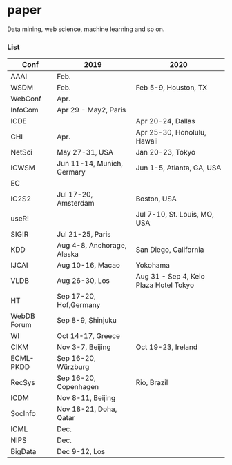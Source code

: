 # paper
Data mining, web science, machine learning and so on.

### List

|Conf|2019|2020|
|---|---|---|
|AAAI|Feb.||
|WSDM|Feb.|Feb 5-9, Houston, TX||
|WebConf|Apr.||
|InfoCom|Apr 29 - May2, Paris||
|ICDE||Apr 20-24, Dallas|
|CHI|Apr.|Apr 25-30, Honolulu, Hawaii|
|NetSci|May 27-31, USA|Jan 20-23, Tokyo|
|ICWSM|Jun 11-14, Munich, Germary|Jun 1-5, Atlanta, GA, USA|
|EC|||
|IC2S2|Jul 17-20, Amsterdam|Boston, USA
|useR!||Jul 7-10, St. Louis, MO, USA|
|SIGIR|Jul 21-25, Paris|
|KDD|Aug 4-8, Anchorage, Alaska|San Diego, California|
|IJCAI|Aug 10-16, Macao|Yokohama|
|VLDB|Aug 26-30, Los|Aug 31 - Sep 4, Keio Plaza Hotel Tokyo|
|HT|Sep 17-20, Hof,Germany||
|WebDB Forum|Sep 8-9, Shinjuku|
|WI|Oct 14-17, Greece|
|CIKM|Nov 3-7, Beijing|Oct 19-23, Ireland|
|ECML-PKDD|Sep 16-20, Würzburg|
|RecSys|Sep 16-20, Copenhagen|Rio, Brazil|
|ICDM|Nov 8-11, Beijing|
|SocInfo|Nov 18-21, Doha, Qatar|
|ICML|Dec.|
|NIPS|Dec.|
|BigData|Dec 9-12, Los|
